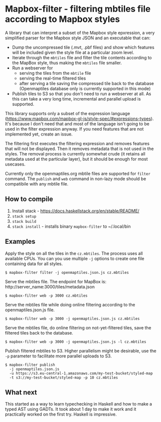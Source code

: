 # Mapbox-filter - filtering mbtiles file according to Mapbox styles

A library that can interpret a subset of the Mapbox style epxression, a very simplified
parser for the Mapbox style JSON and an executable that can:

- Dump the uncompressed tile (.mvt, .pbf files) and show which features will be included given the style file at a particular zoom level.
- Iterate through the `mbtiles` file and filter the tile contents according to the MapBox style, thus making the `mbtiles` file smaller.
- Run a webserver for
  * serving the tiles from the `mbtile` file
  * serving the real-time filtered tiles
  * after serving a tile saving the compressed tile back to the database (Openmaptiles database only is currently supported in this mode)
- Publish tiles to S3 so that you don't need to run a webserver at all. As this can
  take a very long time, incremental and parallel upload is supported.

This library supports only a subset of the expression language (https://www.mapbox.com/mapbox-gl-js/style-spec/#expressions-types).
It's because I don't need that and most of the language isn't going to be used in the filter expression anyway. If you need
features that are not implemented yet, create an issue.

The filtering first executes the filtering expression and removes features that will not
be displayed. Then it removes metadata that is not used in the styles. The removal
process is currently somewhat crude (it retains all metadata used at the particular layer),
but it should be enough for most usecases.

Currently only the openmaptiles.org mbtile files are supported for `filter` command.
The `publish` and `web` command in non-lazy mode should be compatibile with
any mbtile file.

## How to compile

1. Install stack - https://docs.haskellstack.org/en/stable/README/
2. `stack setup`
3. `stack build`
4. `stack install` - installs binary `mapbox-filter` to ~/.local/bin

## Examples

Apply the style on all the tiles in the `cz.mbtiles`. The process uses all available CPUs.
You can you use multiple `-j` options to create one file containing data for all styles.
```
$ mapbox-filter filter -j openmaptiles.json.js cz.mbtiles
```

Serve the mbtiles file. The endpoint for MapBox is: http://server_name:3000/tiles/metadata.json
```
$ mapbox-filter web -p 3000 cz.mbtiles
```

Serve the mbtiles file while doing online filtering according to the openmaptiles.json.js file.
```
$ mapbox-filter web -p 3000 -j openmaptiles.json.js cz.mbtiles
```

Serve the mbtiles file, do online filtering on not-yet-filtered tiles, save the filtered tiles back
to the database.
```
$ mapbox-filter web -p 3000 -j openmaptiles.json.js -l cz.mbtiles
```

Publish filtered mbtiles to S3. Higher parallelism might be desirable, use the `-p`
parameter to facilitate more parallel uploads to S3.
```
$ mapbox-filter publish 
  -j openmaptiles.json.js 
  -u https://s3.eu-central-1.amazonaws.com/my-test-bucket/styled-map
  -t s3://my-test-bucket/styled-map -p 10 cz.mbtiles
```

## What next

This started as a way to learn typechecking in Haskell and how to make a typed AST using GADTs.
It took about 1 day to make it work and it practically worked on the first try. Haskell is impressive.
